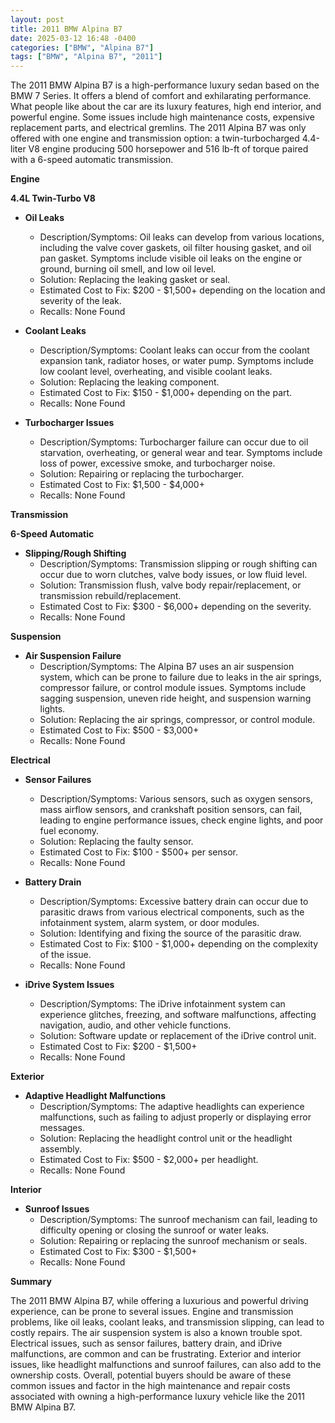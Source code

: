 ```yaml
---
layout: post
title: 2011 BMW Alpina B7
date: 2025-03-12 16:48 -0400
categories: ["BMW", "Alpina B7"]
tags: ["BMW", "Alpina B7", "2011"]
---
```

The 2011 BMW Alpina B7 is a high-performance luxury sedan based on the BMW 7 Series. It offers a blend of comfort and exhilarating performance. What people like about the car are its luxury features, high end interior, and powerful engine. Some issues include high maintenance costs, expensive replacement parts, and electrical gremlins. The 2011 Alpina B7 was only offered with one engine and transmission option: a twin-turbocharged 4.4-liter V8 engine producing 500 horsepower and 516 lb-ft of torque paired with a 6-speed automatic transmission.

**Engine**

**4.4L Twin-Turbo V8**
*   **Oil Leaks**
    *   Description/Symptoms: Oil leaks can develop from various locations, including the valve cover gaskets, oil filter housing gasket, and oil pan gasket. Symptoms include visible oil leaks on the engine or ground, burning oil smell, and low oil level.
    *   Solution: Replacing the leaking gasket or seal.
    *   Estimated Cost to Fix: $200 - $1,500+ depending on the location and severity of the leak.
    *   Recalls: None Found

*   **Coolant Leaks**
    *   Description/Symptoms: Coolant leaks can occur from the coolant expansion tank, radiator hoses, or water pump. Symptoms include low coolant level, overheating, and visible coolant leaks.
    *   Solution: Replacing the leaking component.
    *   Estimated Cost to Fix: $150 - $1,000+ depending on the part.
    *   Recalls: None Found

*   **Turbocharger Issues**
    *   Description/Symptoms: Turbocharger failure can occur due to oil starvation, overheating, or general wear and tear. Symptoms include loss of power, excessive smoke, and turbocharger noise.
    *   Solution: Repairing or replacing the turbocharger.
    *   Estimated Cost to Fix: $1,500 - $4,000+
    *   Recalls: None Found

**Transmission**

**6-Speed Automatic**
*   **Slipping/Rough Shifting**
    *   Description/Symptoms: Transmission slipping or rough shifting can occur due to worn clutches, valve body issues, or low fluid level.
    *   Solution: Transmission flush, valve body repair/replacement, or transmission rebuild/replacement.
    *   Estimated Cost to Fix: $300 - $6,000+ depending on the severity.
    *   Recalls: None Found

**Suspension**

*   **Air Suspension Failure**
    *   Description/Symptoms: The Alpina B7 uses an air suspension system, which can be prone to failure due to leaks in the air springs, compressor failure, or control module issues. Symptoms include sagging suspension, uneven ride height, and suspension warning lights.
    *   Solution: Replacing the air springs, compressor, or control module.
    *   Estimated Cost to Fix: $500 - $3,000+
    *   Recalls: None Found

**Electrical**

*   **Sensor Failures**
    *   Description/Symptoms: Various sensors, such as oxygen sensors, mass airflow sensors, and crankshaft position sensors, can fail, leading to engine performance issues, check engine lights, and poor fuel economy.
    *   Solution: Replacing the faulty sensor.
    *   Estimated Cost to Fix: $100 - $500+ per sensor.
    *   Recalls: None Found

*   **Battery Drain**
    *   Description/Symptoms: Excessive battery drain can occur due to parasitic draws from various electrical components, such as the infotainment system, alarm system, or door modules.
    *   Solution: Identifying and fixing the source of the parasitic draw.
    *   Estimated Cost to Fix: $100 - $1,000+ depending on the complexity of the issue.
    *   Recalls: None Found

*   **iDrive System Issues**
    *   Description/Symptoms: The iDrive infotainment system can experience glitches, freezing, and software malfunctions, affecting navigation, audio, and other vehicle functions.
    *   Solution: Software update or replacement of the iDrive control unit.
    *   Estimated Cost to Fix: $200 - $1,500+
    *   Recalls: None Found

**Exterior**

*   **Adaptive Headlight Malfunctions**
    *   Description/Symptoms: The adaptive headlights can experience malfunctions, such as failing to adjust properly or displaying error messages.
    *   Solution: Replacing the headlight control unit or the headlight assembly.
    *   Estimated Cost to Fix: $500 - $2,000+ per headlight.
    *   Recalls: None Found

**Interior**

*   **Sunroof Issues**
    *   Description/Symptoms: The sunroof mechanism can fail, leading to difficulty opening or closing the sunroof or water leaks.
    *   Solution: Repairing or replacing the sunroof mechanism or seals.
    *   Estimated Cost to Fix: $300 - $1,500+
    *   Recalls: None Found

**Summary**

The 2011 BMW Alpina B7, while offering a luxurious and powerful driving experience, can be prone to several issues. Engine and transmission problems, like oil leaks, coolant leaks, and transmission slipping, can lead to costly repairs. The air suspension system is also a known trouble spot. Electrical issues, such as sensor failures, battery drain, and iDrive malfunctions, are common and can be frustrating. Exterior and interior issues, like headlight malfunctions and sunroof failures, can also add to the ownership costs. Overall, potential buyers should be aware of these common issues and factor in the high maintenance and repair costs associated with owning a high-performance luxury vehicle like the 2011 BMW Alpina B7.

